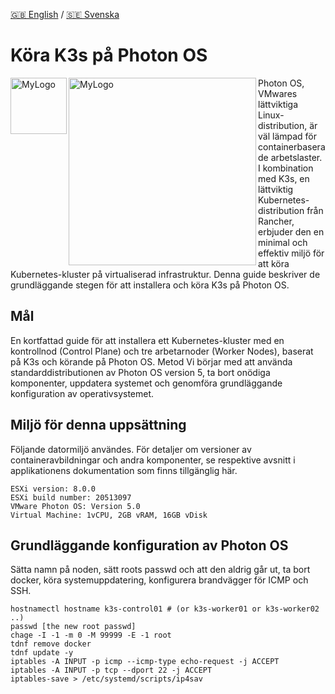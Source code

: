 [🇬🇧 English](README.md) / [🇸🇪 Svenska](README_se.md) 

# Köra K3s på Photon OS
<img width="90" alt="MyLogo" src="https://landscape.cncf.io/logos/6fc4d4394f933b66196684183a6d138a3a8fc83d8d4f711028a80cba81c10397.svg" align=left>
<img width="300" alt="MyLogo" src="https://camo.githubusercontent.com/c3b195e8681e9f3591ca53deb95b021cd98ec95811ff705cde2427959615a9e0/687474703a2f2f73746f726167652e676f6f676c65617069732e636f6d2f70726f6a6563742d70686f746f6e2f766d772d6c6f676f2d70686f746f6e2e737667" align=left>

Photon OS, VMwares lättviktiga Linux-distribution, är väl lämpad för containerbaserade arbetslaster. I kombination med K3s, en lättviktig Kubernetes-distribution från Rancher, erbjuder den en minimal och effektiv miljö för att köra Kubernetes-kluster på virtualiserad infrastruktur. Denna guide beskriver de grundläggande stegen för att installera och köra K3s på Photon OS.

## Mål
En kortfattad guide för att installera ett Kubernetes-kluster med en kontrollnod (Control Plane) och tre arbetarnoder (Worker Nodes), baserat på K3s och körande på Photon OS.
Metod
Vi börjar med att använda standarddistributionen av Photon OS version 5, ta bort onödiga komponenter, uppdatera systemet och genomföra grundläggande konfiguration av operativsystemet.

## Miljö för denna uppsättning
Följande datormiljö användes. För detaljer om versioner av containeravbildningar och andra komponenter, se respektive avsnitt i applikationens dokumentation som finns tillgänglig här.
```
ESXi version: 8.0.0
ESXi build number: 20513097
VMware Photon OS: Version 5.0
Virtual Machine: 1vCPU, 2GB vRAM, 16GB vDisk
```

## Grundläggande konfiguration av Photon OS
Sätta namn på noden, sätt roots passwd och att den aldrig går ut, ta bort docker, köra systemuppdatering, konfigurera brandvägger för ICMP och SSH.
```
hostnamectl hostname k3s-control01 # (or k3s-worker01 or k3s-worker02 ..)                                                             
passwd [the new root passwd]
chage -I -1 -m 0 -M 99999 -E -1 root
tdnf remove docker
tdnf update -y
iptables -A INPUT -p icmp --icmp-type echo-request -j ACCEPT
iptables -A INPUT -p tcp --dport 22 -j ACCEPT
iptables-save > /etc/systemd/scripts/ip4sav
```
